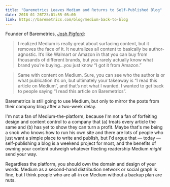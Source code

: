 ```yaml
---
title: "Baremetrics Leaves Medium and Returns to Self-Published Blog"
date: 2018-01-26T23:01:55-05:00
link: https://baremetrics.com/blog/medium-back-to-blog
---
```

Founder of Baremetrics, [Josh Pigford][]: 

> I realized Medium is really great about surfacing content, but it removes the face of it. It neutralizes all content to basically be author-agnostic. It’s like Walmart or Amazon in that you can buy from thousands of different brands, but you rarely actually know what brand you’re buying…you just know “I got it from Amazon.” 

> Same with content on Medium. Sure, you can see who the author is or what publication it’s on, but ultimately your takeaway is “I read this article on Medium”, and that’s not what I wanted. I wanted to get back to people saying “I read this article on Baremetrics”.

[josh pigford]: https://baremetrics.com/blog/medium-back-to-blog

Baremetrics is still going to use Medium, but only to mirror the posts from their company blog after a two-week delay. 

I'm not a fan of Medium-the-platform, because I'm not a fan of forfeiting design and content control to a company that (a) treats every article the same and (b) has yet to show they can turn a profit. Maybe that's me being a snob who knows how to run his own site and there are lots of people who just want a simple place to write and publish, but I'd argue that — today — self-publishing a blog is a weekend project for most, and the benefits of owning your content outweigh whatever fleeting readership Medium *might* send your way. 

Regardless the platform, you should own the domain and design of your words. Medium as a second-hand distribution network or social graph is fine, but I think people who are all-in on Medium without a backup plan are nuts.